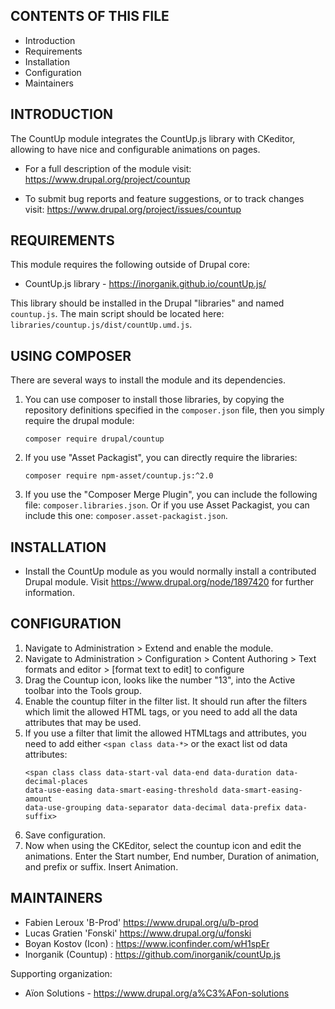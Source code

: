 CONTENTS OF THIS FILE
---------------------

 * Introduction
 * Requirements
 * Installation
 * Configuration
 * Maintainers


INTRODUCTION
------------

The CountUp module integrates the CountUp.js library with CKeditor, allowing
to have nice and configurable animations on pages.

 * For a full description of the module visit:
   https://www.drupal.org/project/countup

 * To submit bug reports and feature suggestions, or to track changes visit:
   https://www.drupal.org/project/issues/countup


REQUIREMENTS
------------

This module requires the following outside of Drupal core:

 * CountUp.js library - https://inorganik.github.io/countUp.js/

This library should be installed in the Drupal "libraries" and named `countup.js`.
The main script should be located here: `libraries/countup.js/dist/countUp.umd.js`.

USING COMPOSER
--------------

There are several ways to install the module and its dependencies.

1.  You can use composer to install those libraries, by copying the
    repository definitions specified in the `composer.json` file, then
    you simply require the drupal module:

    ```shell
    composer require drupal/countup
    ```

2.  If you use "Asset Packagist", you can directly require the libraries:

    ```shell
    composer require npm-asset/countup.js:^2.0
    ```

3.  If you use the "Composer Merge Plugin", you can include the following
    file: `composer.libraries.json`. Or if you use Asset Packagist, you can
    include this one: `composer.asset-packagist.json`.

INSTALLATION
------------

 * Install the CountUp module as you would normally install a contributed Drupal
   module. Visit https://www.drupal.org/node/1897420 for further information.


CONFIGURATION
-------------

1. Navigate to Administration > Extend and enable the module.
2. Navigate to Administration > Configuration > Content Authoring > Text
   formats and editor > [format text to edit] to configure
3. Drag the Countup icon, looks like the number "13", into the Active
   toolbar into the Tools group.
4. Enable the countup filter in the filter list. It should run after the
   filters which limit the allowed HTML tags, or you need to add all
   the data attributes that may be used.
5. If you use a filter that limit the allowed HTMLtags and attributes, you
   need to add either `<span class data-*>` or the exact list od data
   attributes:
   ```
   <span class class data-start-val data-end data-duration data-decimal-places
   data-use-easing data-smart-easing-threshold data-smart-easing-amount
   data-use-grouping data-separator data-decimal data-prefix data-suffix>
   ```
6. Save configuration.
7. Now when using the CKEditor, select the countup icon and edit the
   animations. Enter the Start number, End number, Duration of animation,
   and prefix or suffix. Insert Animation.


MAINTAINERS
-----------

 * Fabien Leroux 'B-Prod' https://www.drupal.org/u/b-prod
 * Lucas Gratien 'Fonski' https://www.drupal.org/u/fonski
 * Boyan Kostov (Icon) : https://www.iconfinder.com/wH1spEr
 * Inorganik (Countup) : https://github.com/inorganik/countUp.js

Supporting organization:

 * Aïon Solutions - https://www.drupal.org/a%C3%AFon-solutions
